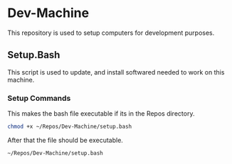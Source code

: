 # Dev-Machine

This repository is used to setup computers for development purposes.

## Setup.Bash

This script is used to update, and install softwared needed to work on this machine.

### Setup Commands

This makes the bash file executable if its in the Repos directory.

``` bash
chmod +x ~/Repos/Dev-Machine/setup.bash
```

After that the file should be executable.

``` bash
~/Repos/Dev-Machine/setup.bash
```
